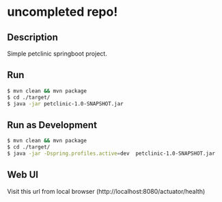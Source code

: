 # uncompleted repo!


## Description
Simple petclinic springboot project.


## Run

```sh
$ mvn clean && mvn package
$ cd ./target/
$ java -jar petclinic-1.0-SNAPSHOT.jar
```

## Run as Development
```sh
$ mvn clean && mvn package
$ cd ./target/
$ java -jar -Dspring.profiles.active=dev  petclinic-1.0-SNAPSHOT.jar
```


## Web UI
Visit this url from local browser
(http://localhost:8080/actuator/health)
